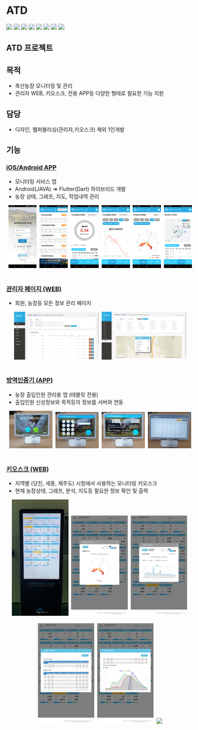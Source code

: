 # ATD
<div>
<img src="https://img.shields.io/badge/Android-3DDC84?style=flat-square&logo=Android&logoColor=white"/>
<img src="https://img.shields.io/badge/iOS-000000?style=flat-square&logo=Apple&logoColor=white"/>  
<img src="https://img.shields.io/badge/Flutter-02569B?style=flat-square&logo=Flutter&logoColor=white"/>
<img src="https://img.shields.io/badge/Dart-0175C2?style=flat-square&logo=Dart&logoColor=white"/>
<img src="https://img.shields.io/badge/HTML-E34F26?style=flat-square&logo=HTML5&logoColor=white"/>
<img src="https://img.shields.io/badge/Javascript-F7DF1E?style=flat-square&logo=javascript&logoColor=black"/>
<img src="https://img.shields.io/badge/PHP-777BB4?style=flat-square&logo=PHP&logoColor=white"/>
<img src="https://img.shields.io/badge/MySQL-4479A1?style=flat-square&logo=MySQL&logoColor=white"/>
</div>

## ATD 프로젝트

## 목적
- 축산농장 모니터링 및 관리 
- 관리자 WEB, 키오스크, 전용 APP등 다양한 형태로 필요한 기능 지원

## 담당
- 디자인, 웹퍼블리싱(관리자,키오스크) 제외 1인개발

## 기능
### <a href ="https://github.com/cjk09083/ATD/tree/main/IOS%26Android%20APP">iOS/Android APP </a>
- 모니터링 서비스 앱
- Android(JAVA) => Flutter(Dart) 하이브리드 개발
- 농장 상태, 그래프, 지도, 작업내역 관리
<div align="center" >
<img src="https://github.com/cjk09083/ATD/blob/main/IOS%26Android%20APP/0.%20로그인.jpg" width="15%"/>&nbsp;
<img src="https://github.com/cjk09083/ATD/blob/main/IOS%26Android%20APP/1.%20메인.jpg" width="15%"/>&nbsp;
<img src="https://github.com/cjk09083/ATD/blob/main/IOS%26Android%20APP/2.%20장비상태.jpg" width="15%"/>&nbsp;
<img src="https://github.com/cjk09083/ATD/blob/main/IOS%26Android%20APP/2-2%20그래프%20(일반).jpg" width="15%"/>&nbsp;
<img src="https://github.com/cjk09083/ATD/blob/main/IOS%26Android%20APP/2-2%20그래프%20(풍향풍속).jpg" width="15%"/>&nbsp;
<img src="https://github.com/cjk09083/ATD/blob/main/IOS%26Android%20APP/2-3%20대기확산(일반).jpg" width="15%"/>
</div></br>

### <a href ="https://github.com/cjk09083/ATD/tree/main/관리자%20WEB">관리자 페이지 (WEB) </a>
- 회원, 농장등 모든 정보 관리 페이지
<div align="center" >
<img src="https://github.com/cjk09083/ATD/blob/main/관리자%20WEB/2.%20장비관리%20-%20악취측정기.PNG" width="45%"/>&nbsp;
<img src="https://github.com/cjk09083/ATD/blob/main/관리자%20WEB/8.%20지역별%20데이터%20-%20상세.PNG" width="45%"/>
</div></br>

### <a href ="https://github.com/cjk09083/ATD/tree/main/대인방역기">방역인증기 (APP) </a>
- 농장 출입인원 관리용 앱 (태블릿 전용)
- 출입인원 신상정보와 목적등의 정보를 서버와 연동
<div align="center" >
<img src="https://github.com/cjk09083/ATD/blob/main/대인방역기/방역인증기_1.jpg" width="23%"/>&nbsp;
<img src="https://github.com/cjk09083/ATD/blob/main/대인방역기/방역인증기_3.jpg" width="23%"/>&nbsp;
<img src="https://github.com/cjk09083/ATD/blob/main/대인방역기/방역인증기_4.jpg" width="23%"/>&nbsp;
<img src="https://github.com/cjk09083/ATD/blob/main/대인방역기/방역인증기_6.jpg" width="23%"/>
</div></br>


### <a href ="https://github.com/cjk09083/ATD/tree/main/키오스크">키오스크 (WEB) </a>
- 지역별 (당진, 세종, 제주도) 시청에서 사용하는 모니터링 키오스크
- 현재 농장상태, 그래프, 분석, 지도등 필요한 정보 확인 및 출력
<div align="center" >
<img src="https://github.com/cjk09083/ATD/blob/main/현장사진/키오스크-2.jpg" width="30%"/>&nbsp;
<img src="https://github.com/cjk09083/ATD/blob/main/키오스크/3.%20농가별현황%20-%20기상%20차트.png" width="30%"/>&nbsp;
<img src="https://github.com/cjk09083/ATD/blob/main/키오스크/3.%20농가별현황%20-%20악취%20차트.png" width="30%"/>&nbsp;
</div></br>
<div align="center" >
<img src="https://github.com/cjk09083/ATD/blob/main/키오스크/4.%20농가별현황%20-%20데이터%20분석.png" width="30%"/>&nbsp;
<img src="https://github.com/cjk09083/ATD/blob/main/키오스크/4.%20농가별현황%20-%20데이터%20분석2.png" width="30%"/>&nbsp;
<img src="https://github.com/cjk09083/ATD/blob/main/키오스크/5.%20축산%20지도.png" width="30%"/>
</div></br>

